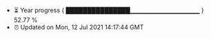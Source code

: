 - ⏳ Year progress { ███████████████▁▁▁▁▁▁▁▁▁▁▁▁▁▁▁ } 52.77 %
- ⏰ Updated on Mon, 12 Jul 2021 14:17:44 GMT

